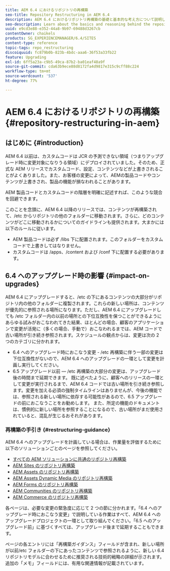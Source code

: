 ```yaml
---
title: AEM 6.4 におけるリポジトリの再構築
seo-title: Repository Restructuring in AEM 6.4
description: AEM 6.4 におけるリポジトリ再構築の基礎と基本的な考え方について説明します。
seo-description: Learn about the basics and reasoning behind the repository restructuring in AEM 6.4
uuid: e9cd3e88-e352-44a8-9b97-69488d3267cb
contentOwner: chaikels
products: SG_EXPERIENCEMANAGER/6.4/SITES
content-type: reference
topic-tags: repo_restructuring
discoiquuid: fc879b0b-823b-4bdc-aaa6-36f53a33fb22
feature: Upgrading
exl-id: 6ff5a23a-c9b5-49ca-87b2-ba01eaf48a9f
source-git-commit: cda63b9ece88d8172fa4d9817e315c9cff88c224
workflow-type: tm+mt
source-wordcount: '537'
ht-degree: 77%

---
```


# AEM 6.4 におけるリポジトリの再構築{#repository-restructuring-in-aem}

## はじめに {#introduction}

AEM 6.4 以前は、カスタムコードは JCR の予測できない領域（つまりアップグレード時に変更対象になりうる領域）にデプロイされていました。そのため、正式な AEM リリースでカスタムコード、設定、コンテンツなどが上書きされることがよくありました。また、お客様の変更によって、AEMの製品コードやコンテンツが上書きされ、製品の機能が損なわれることがあります。

AEM 製品コードとカスタムコードの階層を明確に記述すれば、このような競合を回避できます。

このことを念頭に、AEM 6.4 以降のリリースでは、コンテンツが再構築されて、/etc からリポジトリの他のフォルダーに移動されます。さらに、どのコンテンツがどこに移動されるかについてのガイドラインも提供されます。大まかには以下のルールに従います。

* AEM 製品コードは必ず /libs 下に配置されます。このフォルダーをカスタムコードで上書きしてはなりません。
* カスタムコードは /apps、/content および /conf 下に配置する必要があります。

## 6.4 へのアップグレード時の影響 {#impact-on-upgrades}

AEM 6.4 にアップグレードすると、/etc の下にあるコンテンツの大部分がリポジトリ内の他のフォルダーに複製されます。これらの新しい場所は、コンテンツが優先的に参照される場所になります。ただし、AEM 6.4 にアップグレードしても /etc フォルダー内の以前の場所との下位互換性を保つことができるようにあらゆる試みがおこなわれてきた結果、ほとんどの場合、顧客のアプリケーションで変更が活発に（多くの場合、手動で）おこなわれるまでは、AEM コードで古い場所が引き続き参照されます。スケジュールの観点からは、変更は次の 2 つのカテゴリに分かれます。

* 6.4 へのアップグレード時におこなう変更 - /etc 再構築に伴う一部の変更は下位互換性がないので、AEM 6.4 へのアップグレードの一環として変更を計画し実行してください。
* 6.5 アップグレード以前 — /etc 再構築の大部分の変更は、アップグレード後の時間まで延期できます。 既に述べたように、顧客へのリリースの一環として変更が実行されるまで、AEM 6.4 コードでは古い場所を引き続き参照します。変更を加える必須の強制タイムラインはありませんが、今後の機能では、参照される新しい場所に依存する可能性があるので、6.5 アップグレードの前におこなうことをお勧めします。 また、所定の機能のドキュメントは、慣例的に新しい場所を参照することになるので、古い場所がまだ使用されていると、混乱が生じるおそれがあります。

### 再構築の手引き {#restructuring-guidance}

AEM 6.4 へのアップグレードを計画している場合は、作業量を評価するために以下のソリューションごとのページを参照してください。

* [すべての AEM ソリューションに共通のリポジトリ再構築](/help/sites-deploying/all-repository-restructuring-in-aem-6-4.md)
* [AEM Sites のリポジトリ再構築](/help/sites-deploying/sites-repository-restructuring-in-aem-6-4.md)
* [AEM Assets のリポジトリ再構築](https://experienceleague.adobe.com/docs/experience-manager-64/deploying/restructuring/repository-restructuring.html?lang=ja)
* [AEM Assets Dynamic Media のリポジトリ再構築](/help/sites-deploying/dynamicmedia-repository-restructuring-in-aem-6-4.md)
* [AEM Forms のリポジトリ再構築](/help/sites-deploying/forms-repository-restructuring-in-aem-6-4.md)
* [AEM Communities のリポジトリ再構築](/help/sites-deploying/communities-repository-restructuring-in-aem-6-4.md)
* [AEM Commerce のリポジトリ再構築](/help/sites-deploying/ecommerce-repository-restructuring-in-aem-6-4.md)

各ページは、必要な変更の緊急度に応じて 2 つの節に分かれます。「6.4 へのアップグレード時におこなう変更」で説明している作業はすべて、AEM 6.4 へのアップグレードプロジェクトの一環として取り組んでください。「6.5 へのアップグレード前」に基づくすべては、アップグレード後まで延期することもできます。

ページの各エントリには「再構築ガイダンス」フィールドが含まれ、新しい場所が以前/etc フォルダーの下にあったコンテンツで参照されるように、新しい 6.4 リポジトリモデルに合わせるために推奨される技術的戦略の詳細が示されます。 追加の「メモ」フィールドには、有用な関連情報が記載されています。
